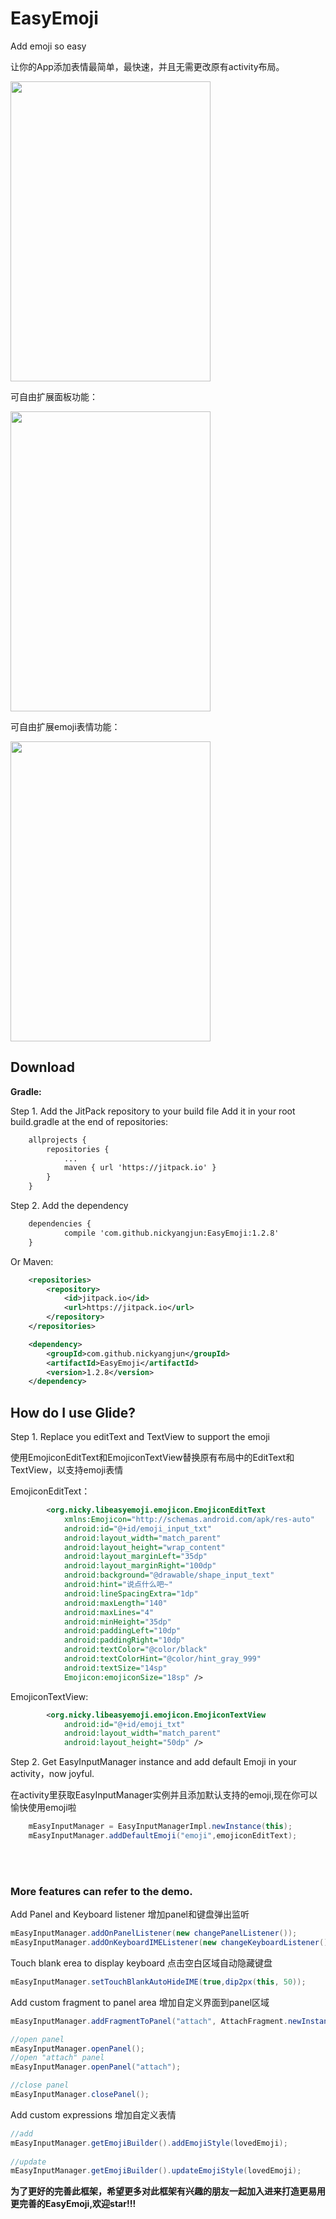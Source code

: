# EasyEmoji
Add emoji so easy

让你的App添加表情最简单，最快速，并且无需更改原有activity布局。

<img src="./screenshot/02.gif" width="320" height="480">

可自由扩展面板功能：

<img src="./screenshot/device-2017-04-06-081451.png" width="320" height="480">

可自由扩展emoji表情功能：

<img src="./screenshot/device-2017-04-06-081547.png" width="320" height="480">

## Download

**Gradle:**

Step 1. Add the JitPack repository to your build file
Add it in your root build.gradle at the end of repositories:
```xml
    allprojects {
        repositories {
            ...
            maven { url 'https://jitpack.io' }
        }
    }
```

Step 2. Add the dependency
```xml
    dependencies {
            compile 'com.github.nickyangjun:EasyEmoji:1.2.8'
    }
```

Or Maven:
```xml
    <repositories>
        <repository>
            <id>jitpack.io</id>
            <url>https://jitpack.io</url>
        </repository>
    </repositories>

    <dependency>
        <groupId>com.github.nickyangjun</groupId>
        <artifactId>EasyEmoji</artifactId>
        <version>1.2.8</version>
    </dependency>
```


## How do I use Glide?

Step 1. Replace you editText and TextView to support the emoji

使用EmojiconEditText和EmojiconTextView替换原有布局中的EditText和TextView，以支持emoji表情

EmojiconEditText：
```xml
        <org.nicky.libeasyemoji.emojicon.EmojiconEditText 
            xmlns:Emojicon="http://schemas.android.com/apk/res-auto"
            android:id="@+id/emoji_input_txt"
            android:layout_width="match_parent"
            android:layout_height="wrap_content"
            android:layout_marginLeft="35dp"
            android:layout_marginRight="100dp"
            android:background="@drawable/shape_input_text"
            android:hint="说点什么吧~"
            android:lineSpacingExtra="1dp"
            android:maxLength="140"
            android:maxLines="4"
            android:minHeight="35dp"
            android:paddingLeft="10dp"
            android:paddingRight="10dp"
            android:textColor="@color/black"
            android:textColorHint="@color/hint_gray_999"
            android:textSize="14sp"
            Emojicon:emojiconSize="18sp" />
```

EmojiconTextView:
```xml
        <org.nicky.libeasyemoji.emojicon.EmojiconTextView
            android:id="@+id/emoji_txt"
            android:layout_width="match_parent"
            android:layout_height="50dp" />
```

Step 2. Get EasyInputManager instance and add default Emoji in your activity，now joyful.

在activity里获取EasyInputManager实例并且添加默认支持的emoji,现在你可以愉快使用emoji啦

```java
    mEasyInputManager = EasyInputManagerImpl.newInstance(this);
    mEasyInputManager.addDefaultEmoji("emoji",emojiconEditText);
```


<br>
<br>

### More features can refer to the demo.

Add Panel and Keyboard listener
增加panel和键盘弹出监听
```java
mEasyInputManager.addOnPanelListener(new changePanelListener());
mEasyInputManager.addOnKeyboardIMEListener(new changeKeyboardListener());
```

Touch blank erea to display keyboard
点击空白区域自动隐藏键盘
```java
mEasyInputManager.setTouchBlankAutoHideIME(true,dip2px(this, 50));
```

Add custom fragment to panel area
增加自定义界面到panel区域
```java
mEasyInputManager.addFragmentToPanel("attach", AttachFragment.newInstance());

//open panel
mEasyInputManager.openPanel();
//open "attach" panel
mEasyInputManager.openPanel("attach");

//close panel
mEasyInputManager.closePanel();

```


Add custom expressions
增加自定义表情
```java
//add
mEasyInputManager.getEmojiBuilder().addEmojiStyle(lovedEmoji);
 
//update
mEasyInputManager.getEmojiBuilder().updateEmojiStyle(lovedEmoji);
```


**为了更好的完善此框架，希望更多对此框架有兴趣的朋友一起加入进来打造更易用更完善的EasyEmoji,欢迎star!!!**
